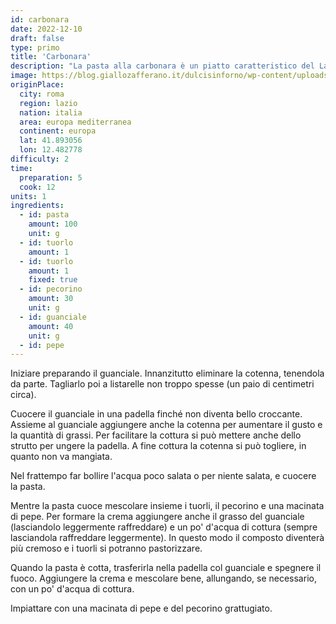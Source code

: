 ```yaml
---
id: carbonara
date: 2022-12-10
draft: false
type: primo
title: 'Carbonara'
description: "La pasta alla carbonara è un piatto caratteristico del Lazio e più in particolare di Roma, preparato con ingredienti popolari e dal gusto intenso. I tipi di pasta tradizionalmente più usati sono gli spaghetti e i rigatoni. Le origini del piatto sono incerte e al riguardo esistono diverse ipotesi, la più accreditata delle quali riconduce la sua comparsa ad un'origine laziale."
image: https://blog.giallozafferano.it/dulcisinforno/wp-content/uploads/2021/03/Carbonara-ricetta-5328.jpg
originPlace:
  city: roma
  region: lazio
  nation: italia
  area: europa mediterranea
  continent: europa
  lat: 41.893056
  lon: 12.482778
difficulty: 2
time:
  preparation: 5
  cook: 12
units: 1
ingredients:
  - id: pasta
    amount: 100
    unit: g
  - id: tuorlo
    amount: 1
  - id: tuorlo
    amount: 1
    fixed: true
  - id: pecorino
    amount: 30
    unit: g
  - id: guanciale
    amount: 40
    unit: g
  - id: pepe
---
```


Iniziare preparando il guanciale. Innanzitutto eliminare la cotenna, tenendola da parte. Tagliarlo poi a listarelle non troppo spesse (un paio di centimetri circa).

Cuocere il guanciale in una padella finché non diventa bello croccante. Assieme al guanciale aggiungere anche la cotenna per aumentare il gusto e la quantità di grassi. Per facilitare la cottura si può mettere anche dello strutto per ungere la padella. A fine cottura la cotenna si può togliere, in quanto non va mangiata.

Nel frattempo far bollire l'acqua poco salata o per niente salata, e cuocere la pasta.

Mentre la pasta cuoce mescolare insieme i tuorli, il pecorino e una macinata di pepe. Per formare la crema aggiungere anche il grasso del guanciale (lasciandolo leggermente raffreddare) e un po' d'acqua di cottura (sempre lasciandola raffreddare leggermente). In questo modo il composto diventerà più cremoso e i tuorli si potranno pastorizzare.

Quando la pasta è cotta, trasferirla nella padella col guanciale e spegnere il fuoco. Aggiungere la crema e mescolare bene, allungando, se necessario, con un po' d'acqua di cottura.

Impiattare con una macinata di pepe e del pecorino grattugiato.
